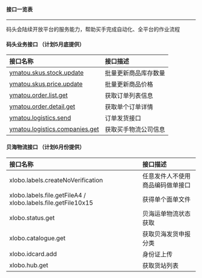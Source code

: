 #### 接口一览表

---

码头会陆续开放平台的服务能力，帮助买手完成自动化、全平台的作业流程

#### 码头业务接口 （计划5月底提供）

| 接口名称 | 接口描述 |
| :--- | :--- |
| [ymatou.skus.stock.update](/openapi/updateproductstock.md) | 批量更新商品库存数量 |
| [ymatou.skus.price.update](/openapi/updateproductprice.md) | 批量更新商品价格 |
| [ymatou.order.list.get](/openapi/getorderlist.md) | 获取订单列表信息 |
| [ymatou.order.detail.get](/openapi/getorderdetail.md) | 获取单个订单详情 |
| [ymatou.logistics.send](/openapi/sendlogistics.md) | 订单发货接口 |
| [ymatou.logistics.companies.get](/openapi/getlogisticscompanies.md) | 获取买手物流公司信息 |

#### 贝海物流接口 （计划6月份提供）

| 接口名称 | 接口描述 |
| :--- | :--- |
| xlobo.labels.createNoVerification | 任意发件人不使用商品编码做单接口 |
| xlobo.labels.file.getFileA4 / xlobo.labels.file.getFile10x15 | 获得单个面单文件 |
| xlobo.status.get | 贝海运单物流状态获取 |
| xlobo.catalogue.get | 获取贝海发货申报分类 |
| xlobo.idcard.add | 身份证上传 |
| xlobo.hub.get | 获取货站列表 |



